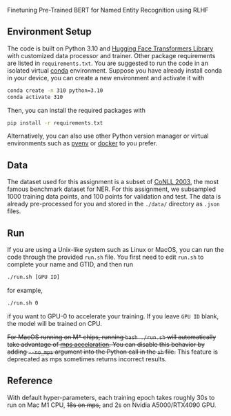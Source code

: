 Finetuning Pre-Trained BERT for Named Entity Recognition using RLHF

## Environment Setup
The code is built on Python 3.10 and [Hugging Face Transformers Library](https://github.com/huggingface/transformers) with customized data processor and trainer.
Other package requirements are listed in `requirements.txt`.
You are suggested to run the code in an isolated virtual [conda](https://www.anaconda.com/) environment.
Suppose you have already install conda in your device, you can create a new environment and activate it with
```bash
conda create -n 310 python=3.10
conda activate 310
```
Then, you can install the required packages with
```bash
pip install -r requirements.txt
```

Alternatively, you can also use other Python version manager or virtual environments such as [pyenv](https://github.com/pyenv/pyenv) or [docker](https://www.docker.com/) to you prefer.

## Data
The dataset used for this assignment is a subset of [CoNLL 2003](https://aclanthology.org/W03-0419.pdf), the most famous benchmark dataset for NER.
For this assignment, we subsampled 1000 training data points, and 100 points for validation and test.
The data is already pre-processed for you and stored in the `./data/` directory as `.json` files.

## Run

If you are using a Unix-like system such as Linux or MacOS, you can run the code through the provided `run.sh` file.
You first need to edit `run.sh` to complete your name and GTID, and then run
```bash
./run.sh [GPU ID]
```
for example, 
```bash
./run.sh 0
```
if you want to GPU-0 to accelerate your training.
If you leave `GPU ID` blank, the model will be trained on CPU.

~~For MacOS running on M* chips, running `bash ./run.sh` will automatically take advantage of [mps accelaration](https://developer.apple.com/metal/pytorch/). You can disable this behavior by adding `--no_mps` argument into the Python call in the `sh` file.~~
This feature is deprecated as mps sometimes returns incorrect results.


## Reference

With default hyper-parameters, each training epoch takes roughly 30s to run on Mac M1 CPU, ~~18s on mps,~~ and 2s on Nvidia A5000/RTX4090 GPU.
